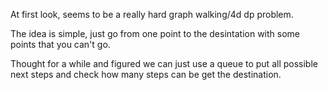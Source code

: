 At first look, seems to be a really hard graph walking/4d dp problem.

The idea is simple, just go from one point to the desintation with some points that you can't go.

Thought for a while and figured we can just use a queue to put all possible next steps and check how many steps can be get the destination.
